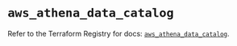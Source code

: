 # `aws_athena_data_catalog`

Refer to the Terraform Registry for docs: [`aws_athena_data_catalog`](https://registry.terraform.io/providers/hashicorp/aws/6.2.0/docs/resources/athena_data_catalog).
